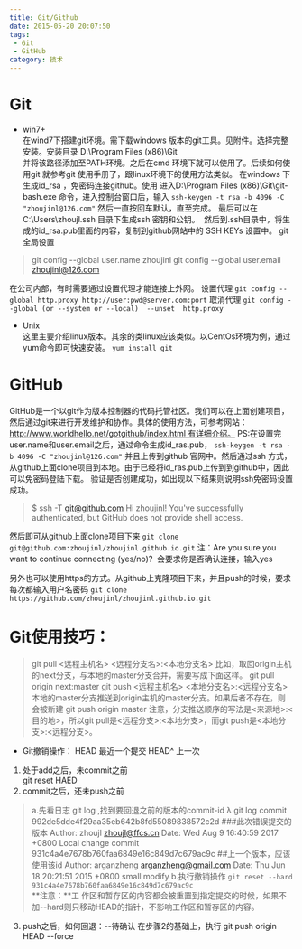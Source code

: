 ```yaml
---
title: Git/Github
date: 2015-05-20 20:07:50
tags: 
 - Git
 - GitHub 
category: 技术 
---
```


# Git 
* win7+   
在wind7下搭建git环境。需下载windows 版本的git工具。见附件。选择完整安装。安装目录 D:\Program Files (x86)\Git\
并将该路径添加至PATH环境。之后在cmd 环境下就可以使用了。后续如何使用git 就参考git 使用手册了，跟linux环境下的使用方法类似。
在windows 下生成id_rsa ，免密码连接github。使用 进入D:\Program Files (x86)\Git\git-bash.exe 命令，进入控制台窗口后，输入
`ssh-keygen -t rsa -b 4096 -C "zhoujinl@126.com"`
然后一直按回车默认，直至完成。
最后可以在C:\Users\zhoujl\.ssh 目录下生成ssh 密钥和公钥。 
然后到.ssh目录中，将生成的id_rsa.pub里面的内容，复制到github网站中的 SSH KEYs 设置中。
git 全局设置
>git config --global user.name zhoujinl
git config --global user.email zhoujinl@126.com  

在公司内部，有时需要通过设置代理才能连接上外网。
设置代理
`git config --global http.proxy http://user:pwd@server.com:port`
取消代理
`git config --global (or --system or --local)  --unset  http.proxy `
* Unix  
这里主要介绍linux版本。其余的类linux应该类似。以CentOs环境为例，通过yum命令即可快速安装。
`yum install git`

<!-- more -->

# GitHub
GitHub是一个以git作为版本控制器的代码托管社区。我们可以在上面创建项目，然后通过git来进行开发维护和协作。具体的使用方法，可参考网站：http://www.worldhello.net/gotgithub/index.html 有详细介绍。
PS:在设置完user.name和user.email之后，通过命令生成id_ras.pub，
`ssh-keygen -t rsa -b 4096 -C "zhoujinl@126.com"`
并且上传到github 官网中。然后通过ssh 方式，从github上面clone项目到本地。由于已经将id_ras.pub上传到到github中，因此可以免密码登陆下载。
验证是否创建成功，如出现以下结果则说明ssh免密码设置成功。
>$  ssh -T git@github.com
Hi zhoujinl! You've successfully authenticated, but GitHub does not provide shell access.

然后即可从github上面clone项目下来
`git clone git@github.com:zhoujinl/zhoujinl.github.io.git`
注：Are you sure you want to continue connecting (yes/no)?  会要求你是否确认连接，输入yes

另外也可以使用https的方式。从github上克隆项目下来，并且push的时候，要求每次都输入用户名密码
`git clone https://github.com/zhoujinl/zhoujinl.github.io.git`


# Git使用技巧：
>git pull <远程主机名> <远程分支名>:<本地分支名>
比如，取回origin主机的next分支，与本地的master分支合并，需要写成下面这样。
git pull origin next:master
git push <远程主机名> <本地分支名>:<远程分支名>
本地的master分支推送到origin主机的master分支。如果后者不存在，则会被新建
git push origin master
注意，分支推送顺序的写法是<来源地>:<目的地>，所以git pull是<远程分支>:<本地分支>，而git push是<本地分支>:<远程分支>。

* Git撤销操作：
    HEAD 最近一个提交
    HEAD^ 上一次
1. 处于add之后，未commit之前  
git reset HAED <file>  
2. commit之后，还未push之前  
>a.先看日志 git log ,找到要回退之前的版本的commit-id
λ git log
commit 992de5dde4f29aa35eb642b8fd55089838572c2d   ###此次错误提交的版本
Author: zhoujl <zhoujl@ffcs.cn>
Date:   Wed Aug 9 16:40:59 2017 +0800
Local change
commit 931c4a4e7678b760faa6849e16c849d7c679ac9c       ##上一个版本，应该使用该id
Author: arganzheng <arganzheng@gmail.com>
Date:   Thu Jun 18 20:21:51 2015 +0800
small modify
b.执行撤销操作
`git reset --hard 931c4a4e7678b760faa6849e16c849d7c679ac9c `    
**注意：**工 作区和暂存区的内容都会被重置到指定提交的时候，如果不加--hard则只移动HEAD的指针，不影响工作区和暂存区的内容。
3. push之后，如何回退：--待确认
	在步骤2的基础上，执行   git push origin HEAD --force
